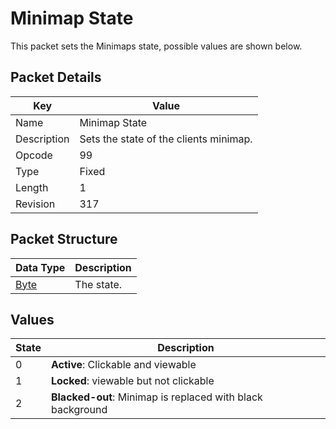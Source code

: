 # Minimap State
This packet sets the Minimaps state, possible values are shown below.

## Packet Details
| Key | Value |
|--|--|
| Name | Minimap State |
| Description | Sets the state of the clients minimap. |
| Opcode | 99 |
| Type | Fixed |
| Length | 1 |
| Revision | 317 |

## Packet Structure
| Data Type | Description |
|--|--|
| [Byte](/Data-Types.html#common-data-types) | The state. |

## Values
| State | Description |
|--|--|
| 0 | **Active**: Clickable and viewable |
| 1 | **Locked**: viewable but not clickable |
| 2 | **Blacked-out**: Minimap is replaced with black background |

